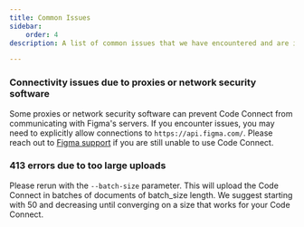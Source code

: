 ```yaml
---
title: Common Issues
sidebar:
    order: 4
description: A list of common issues that we have encountered and are in the process of fixing

---
```


### Connectivity issues due to proxies or network security software

Some proxies or network security software can prevent Code Connect from communicating with Figma's servers. If you encounter issues, you may need to explicitly allow connections to `https://api.figma.com/`. Please reach out to [Figma support](https://help.figma.com/hc/en-us/requests/new) if you are still unable to use Code Connect.

### 413 errors due to too large uploads

Please rerun with the `--batch-size` parameter. This will upload the Code Connect in batches of documents of batch_size length. We suggest starting with 50 and decreasing until converging on a size that works for your Code Connect.
